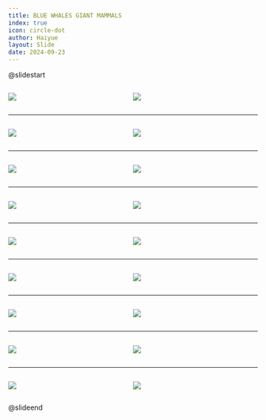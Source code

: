 ```yaml
---
title: BLUE WHALES GIANT MAMMALS
index: true
icon: circle-dot
author: Haiyue
layout: Slide
date: 2024-09-23
---
```

 
@slidestart

<div style="display:flex">
<div style="flex:1">

![](/reading/english/Level-Z/BLUE%20WHALES%20GIANT%20MAMMALS/001.webp)
</div>
<div style="flex:1">

![](/reading/english/Level-Z/BLUE%20WHALES%20GIANT%20MAMMALS/002.webp)
</div>
</div>

---

<div style="display:flex">
<div style="flex:1">

![](/reading/english/Level-Z/BLUE%20WHALES%20GIANT%20MAMMALS/003.webp)
</div>
<div style="flex:1">

![](/reading/english/Level-Z/BLUE%20WHALES%20GIANT%20MAMMALS/004.webp)
</div>
</div>

---

<div style="display:flex">
<div style="flex:1">

![](/reading/english/Level-Z/BLUE%20WHALES%20GIANT%20MAMMALS/005.webp)
</div>
<div style="flex:1">

![](/reading/english/Level-Z/BLUE%20WHALES%20GIANT%20MAMMALS/006.webp)
</div>
</div>

---

<div style="display:flex">
<div style="flex:1">

![](/reading/english/Level-Z/BLUE%20WHALES%20GIANT%20MAMMALS/007.webp)
</div>
<div style="flex:1">

![](/reading/english/Level-Z/BLUE%20WHALES%20GIANT%20MAMMALS/008.webp)
</div>
</div>

---

<div style="display:flex">
<div style="flex:1">

![](/reading/english/Level-Z/BLUE%20WHALES%20GIANT%20MAMMALS/009.webp)
</div>
<div style="flex:1">

![](/reading/english/Level-Z/BLUE%20WHALES%20GIANT%20MAMMALS/010.webp)
</div>
</div>

---

<div style="display:flex">
<div style="flex:1">

![](/reading/english/Level-Z/BLUE%20WHALES%20GIANT%20MAMMALS/011.webp)
</div>
<div style="flex:1">

![](/reading/english/Level-Z/BLUE%20WHALES%20GIANT%20MAMMALS/012.webp)
</div>
</div>

---

<div style="display:flex">
<div style="flex:1">

![](/reading/english/Level-Z/BLUE%20WHALES%20GIANT%20MAMMALS/013.webp)
</div>
<div style="flex:1">

![](/reading/english/Level-Z/BLUE%20WHALES%20GIANT%20MAMMALS/014.webp)
</div>
</div>

---

<div style="display:flex">
<div style="flex:1">

![](/reading/english/Level-Z/BLUE%20WHALES%20GIANT%20MAMMALS/015.webp)
</div>
<div style="flex:1">

![](/reading/english/Level-Z/BLUE%20WHALES%20GIANT%20MAMMALS/016.webp)
</div>
</div>

---

<div style="display:flex">
<div style="flex:1">

![](/reading/english/Level-Z/BLUE%20WHALES%20GIANT%20MAMMALS/017.webp)
</div>
<div style="flex:1">

![](/reading/english/Level-Z/BLUE%20WHALES%20GIANT%20MAMMALS/018.webp)
</div>
</div>

@slideend